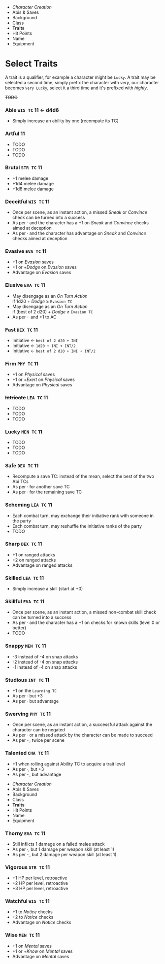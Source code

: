 
<!-- .margin.compass -->
* _Character Creation_
* Abis & Saves
* Background
* Class
* **Traits**
* Hit Points
* Name
* Equipment


# Select Traits

A trait is a qualifier, for example a character might be `Lucky`. A trait may be selected a second time, simply prefix the character with _very_, our character becomes `Very Lucky`, select it a third time and it's prefixed with _highly_.

~~TODO~~

<!-- <div.trait> -->

### Able `WIS TC` **11 ← d4d6**
* Simply increase an ability by one (recompute its TC)

<!-- </div> -->

<!-- <div.trait> -->

### Artful **11**
* TODO
* TODO
* TODO

<!-- </div> -->

<!-- <div.trait> -->

### Brutal `STR TC` **11**
* +1 melee damage
* +1d4 melee damage
* +1d8 melee damage

<!-- </div> -->

<!-- <div.trait> -->

### Deceitful `WIS TC` **11**
* Once per scene, as an instant action, a missed _Sneak_ or _Convince_ check can be turned into a success
* As per · and the character has a +1 on _Sneak_ and _Convince_ checks aimed at deception
* As per · and the character has advantage on _Sneak_ and _Convince_ checks aimed at deception

<!-- </div> -->

<!-- <div.trait> -->

### Evasive `EVA TC` **11**
* +1 on _Evasion_ saves
* +1 or +_Dodge_ on _Evasion_ saves
* Advantage on _Evasion_ saves

<!-- </div> -->

<!-- <div.trait> -->

### Elusive `EVA TC` **11**
* May disengage as an _On Turn Action_<br/>if 1d20 + _Dodge_ ≥ `Evasion TC`
* May disengage as an _On Turn Action_<br/>if (best of 2 d20) + _Dodge_ ≥ `Evasion TC`
* As per ·· and +1 to AC

<!-- </div> -->

<!-- <div.trait> -->

### Fast `DEX TC` **11**
* Initiative ← `best of 2 d20 + INI`
* Initiative ← `1d20 + INI + INT/2`
* Initiative ← `best of 2 d20 + INI + INT/2`

<!-- </div> -->

<!-- <div.trait> -->

### Firm `PHY TC` **11**
* +1 on _Physical_ saves
* +1 or +_Exert_ on _Physical_ saves
* Advantage on _Physical_ saves

<!-- </div> -->

<!-- <div.trait> -->

### ~~Intricate~~ `LEA TC` **11**
* TODO
* TODO
* TODO

<!-- </div> -->

<!-- <div.trait> -->

### Lucky `MEN TC` **11**
* TODO
* TODO
* TODO

<!-- </div> -->

<!-- <div.trait> -->

### Safe `DEX TC` **11**
* Recompute a save TC: instead of the mean, select the best of the two Abi TCs
* As per · for another save TC
* As per · for the remaining save TC

<!-- </div> -->

<!-- <div.trait> -->

### Scheming `LEA TC` **11**
* Each combat turn,  may exchange their initiative rank with someone in the party
* Each combat turn,  may reshuffle the initiative ranks of the party
* TODO

<!-- </div> -->

<!-- <div.trait> -->

### Sharp `DEX TC` **11**
* +1 on ranged attacks
* +2 on ranged attacks
* Advantage on ranged attacks

<!-- </div> -->

<!-- <div.trait> -->

### Skilled `LEA TC` **11**
* Simply increase a skill (start at +0)

<!-- </div> -->

<!-- <div.trait> -->

### Skillful `EVA TC` **11**
* Once per scene, as an instant action, a missed non-combat skill check can be turned into a success
* As per · and the character has a +1 on checks for known skills (level 0 or better)
* TODO

<!-- </div> -->

<!-- <div.trait> -->

### Snappy `MEN TC` **11**
* -3 instead of -4 on snap attacks
* -2 instead of -4 on snap attacks
* -1 instead of -4 on snap attacks

<!-- </div> -->

<!-- <div.trait> -->

### Studious `INT TC` **11**
* +1 on the `Learning TC`
* As per · but +3
* As per · but advantage

<!-- </div> -->

<!-- <div.trait> -->

### Swerving `PHY TC` **11**
* Once per scene, as an instant action, a successful attack against the character can be negated
* As per · or a missed attack by the character can be made to succeed
* As per ··, twice per scene

<!-- </div> -->

<!-- <div.trait> -->

### Talented `CHA TC` **11**
* +1 when rolling against Ability TC to acquire a trait level
* As per ·, but +3
* As per ··, but advantage

<!-- </div> -->


<!-- PAGE BREAK traits -->


<!-- .margin.compass -->
* _Character Creation_
* Abis & Saves
* Background
* Class
* **Traits**
* Hit Points
* Name
* Equipment


<!-- <div.trait> -->

### Thorny `EVA TC` **11**
* Still inflicts 1 damage on a failed melee attack
* As per ·, but 1 damage per weapon skill (at least 1)
* As per ··, but 2 damage per weapon skill (at least 1)

<!-- </div> -->

<!-- <div.trait> -->

### Vigorous `STR TC` **11**
* +1 HP per level, retroactive
* +2 HP per level, retroactive
* +3 HP per level, retroactive

<!-- </div> -->

<!-- <div.trait> -->

### Watchful `WIS TC` **11**
* +1 to _Notice_ checks
* +2 to _Notice_ checks
* Advantage on _Notice_ checks

<!-- </div> -->

<!-- <div.trait> -->

### Wise `MEN TC` **11**
* +1 on _Mental_ saves
* +1 or +_Know_ on _Mental_ saves
* Advantage on _Mental_ saves

<!-- </div> -->

<script>

onDocumentReady(function() {
  var ab = [ 1, 2 ]; var max = [ 4, 6 ]
  var es = document
    .querySelectorAll('section[data-aa-title="traits"] h3 strong')
  es.forEach(function(e, i) {
    e.title = `${i + 1} / ${es.length} -> ${max[0] * max[1]}`;
    e.textContent = `${ab[0]}${ab[1]}`;
    if (i === 0) {
      e.textContent = `${e.textContent} ← d${max[0]}d${max[1]}`;
    }
    ab[1] = ab[1] + 1; if (ab[1] > max[1]) { ab[0] = ab[0] + 1; ab[1] = 1; }
  });
});

</script>

